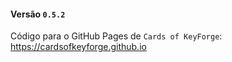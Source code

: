 #### Versão `0.5.2`

Código para o GitHub Pages de `Cards of KeyForge`: https://cardsofkeyforge.github.io
